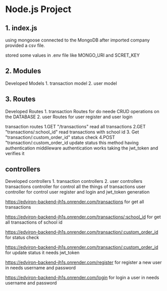 # Node.js Project

## 1. index.js

using mongoose connected to the MongoDB
after imported company provided a csv file.

stored some values in .env file like MONGO_URI and SCRET_KEY

## 2. Modules
Developed Models 1. transaction model 2. user model

## 3. Routes

Developed Routes 1. transaction Routes for do neede CRUD operations on the DATABASE 2. user Routes for user register and user login

transaction routes 1.GET "/transactions" read all transactions 2.GET "transactions/:school_id" read transactions with school id 3. Get "transaction/:custom_order_id" status check 4.POST "transaction/:custom_order_id update status this method having authentication middileware 
authentication works taking the jwt_token and verifies it

## controllers 

Developed controllers 1. transaction controllers 2. user controllers 
transactions controller for control all the things of transactions
user controller for control user register and login and jwt_token generation

https://edviron-backend-jh1s.onrender.com/transactions for get all transactions

https://edviron-backend-jh1s.onrender.com/transactions/:school_id for get all transactions of school id

https://edviron-backend-jh1s.onrender.com/transaction/:custom_order_id for status check 

https://edviron-backend-jh1s.onrender.com/transaction/:custom_order_id for update status it needs jwt_token

https://edviron-backend-jh1s.onrender.com/register for register a new user in needs username and password

https://edviron-backend-jh1s.onrender.com/login for login a user in needs username and password